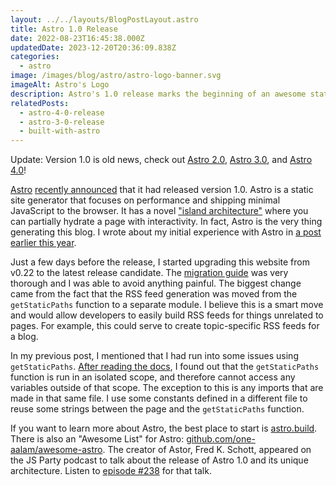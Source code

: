 ```yaml
---
layout: ../../layouts/BlogPostLayout.astro
title: Astro 1.0 Release
date: 2022-08-23T16:45:38.000Z
updatedDate: 2023-12-20T20:36:09.838Z
categories:
  - astro
image: /images/blog/astro/astro-logo-banner.svg
imageAlt: Astro's Logo
description: Astro's 1.0 release marks the beginning of an awesome static site generator.
relatedPosts:
  - astro-4-0-release
  - astro-3-0-release
  - built-with-astro
---
```


Update: Version 1.0 is old news, check out [Astro 2.0](../astro-2-0-release/), [Astro 3.0](../astro-3-0-release/),
and [Astro 4.0](../astro-4-0-release/)!

[Astro](../astro/) [recently announced](https://astro.build/blog/astro-1/) that it had released
version 1.0. Astro is a static site generator that focuses on performance and
shipping minimal JavaScript to the browser. It has a novel
["island architecture"](https://docs.astro.build/en/concepts/islands/)
where you can partially hydrate a page with interactivity.
In fact, Astro is the very thing generating this blog. I wrote about my initial
experience with Astro in [a post earlier this year](/blog/built-with-astro/).

Just a few days before the release, I started upgrading this website from v0.22
to the latest release candidate. The [migration guide](https://docs.astro.build/en/guides/upgrade-to/v1/)
was very thorough and I was able to avoid anything painful. The biggest change
came from the fact that the RSS feed generation was moved from the `getStaticPaths`
function to a separate module. I believe this is a smart move and would allow
developers to easily build RSS feeds for things unrelated to pages. For example,
this could serve to create topic-specific RSS feeds for a blog.

In my previous post, I mentioned that I had run into some issues using `getStaticPaths`.
[After reading the docs](https://docs.astro.build/en/reference/api-reference/#getstaticpaths),
I found out that the `getStaticPaths` function is run in an isolated scope, and
therefore cannot access any variables outside of that scope. The exception to this
is any imports that are made in that same file. I use some constants defined
in a different file to reuse some strings between the page and the `getStaticPaths`
function.

If you want to learn more about Astro, the best place to start is [astro.build](https://astro.build/).
There is also an "Awesome List" for Astro: [github.com/one-aalam/awesome-astro](https://github.com/one-aalam/awesome-astro).
The creator of Astor, Fred K. Schott, appeared on the JS Party podcast to talk
about the release of Astro 1.0 and its unique architecture. Listen to
[episode #238](https://changelog.com/jsparty/238) for that talk.
